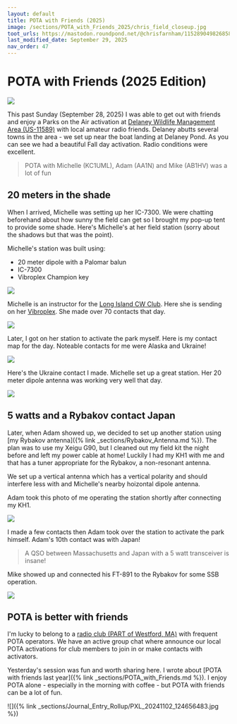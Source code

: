 ```yaml
---
layout: default
title: POTA with Friends (2025)
image: /sections/POTA_with_Friends_2025/chris_field_closeup.jpg
toot_urls: https://mastodon.roundpond.net/@chrisfarnham/115289049826858502
last_modified_date: September 29, 2025
nav_order: 47
---
```


# POTA with Friends (2025 Edition)

![](chris_field_closeup.jpg)

This past Sunday (September 28, 2025) I was able to get out with friends and enjoy a Parks on the Air activation at
[Delaney Wildlife Management Area (US-11589)](https://pota.app/#/park/US-11589) with
local amateur radio friends. Delaney abutts several towns in the area - we set up
near the boat landing at Delaney Pond. As you can see we had a beautiful Fall day
activation. Radio conditions were excellent.

> POTA with Michelle (KC1UML), Adam (AA1N) and Mike (AB1HV) was a lot of fun

## 20 meters in the shade

When I arrived, Michelle was setting up her IC-7300. We were chatting beforehand about how
sunny the field can get so I brought my pop-up tent to provide some shade. Here's Michelle's
at her field station (sorry about the shadows but that was the point).

Michelle's station was built using:
 - 20 meter dipole with a Palomar balun
 - IC-7300
 - Vibroplex Champion key

![](PXL_20250928_182053877.jpg)

Michelle is an instructor for the [Long Island CW Club](https://longislandcwclub.org/). Here she is
sending on her [Vibroplex](https://www.vibroplexcollector.net/?page_id=467). She made over 70 contacts
that day.

![](PXL_20250928_184411598.jpg)

Later, I got on her station to activate the park myself. Here is my contact map for the day. Noteable
contacts for me were Alaska and Ukraine!

![](46203ef7853615bb.png)

Here's the Ukraine contact I made. Michelle set up a great station. Her 20 meter dipole antenna was working very well that day.

![](ukrain_qso_path.png)

## 5 watts and a Rybakov contact Japan

Later, when Adam showed up, we decided to set up another station using
[my Rybakov antenna]({% link _sections/Rybakov_Antenna.md %}). The plan was to use
my Xeigu G90, but I cleaned out my field kit the night before and left my power cable at home!
Luckily I had my KH1 with me and that has a tuner appropriate for the Rybakov, a non-resonant antenna.

We set up a vertical antenna which has a vertical polarity and should interfere less with and Michelle's nearby hoizontal dipole antenna.

Adam took this photo of me operating the station shortly after connecting my KH1.

![](farnham_field_delaney.jpg)

I made a few contacts then Adam took over the station to activate the park himself. Adam's 10th contact was with Japan!

> A QSO between Massachusetts and Japan with a 5 watt transceiver is insane!

Mike showed up and connected his FT-891 to the Rybakov for some SSB operation.

![](PXL_20250928_211831999.jpg)

## POTA is better with friends

I'm lucky to belong to a [radio club (PART of Westford, MA)](https://wb1gof.org/) with frequent
POTA operators. We have an active group chat where announce our local POTA activations for
club members to join in or make contacts with activators.

Yesterday's session was fun and worth sharing here. I wrote about [POTA with friends last year]({% link _sections/POTA_with_Friends.md %}).
I enjoy POTA alone  - especially in the morning with coffee - but POTA with friends can be a lot of fun.

![]({% link _sections/Journal_Entry_Rollup/PXL_20241102_124656483.jpg %})
